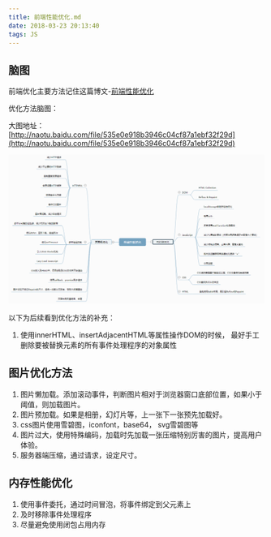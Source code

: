 ```yaml
---
title: 前端性能优化.md
date: 2018-03-23 20:13:40
tags: JS
---
```

## 脑图
前端优化主要方法记住这篇博文-[前端性能优化](http://www.zyy1217.com/2017/03/01/前端性能优化/)

优化方法脑图：

大图地址：[http://naotu.baidu.com/file/535e0e918b3946c04cf87a1ebf32f29d](http://naotu.baidu.com/file/535e0e918b3946c04cf87a1ebf32f29d)

![](/assets/web.png)



以下为后续看到优化方法的补充：


1. 使用innerHTML、insertAdjacentHTML等属性操作DOM的时候，
最好手工删除要被替换元素的所有事件处理程序的对象属性


## 图片优化方法

1. 图片懒加载。添加滚动事件，判断图片相对于浏览器窗口底部位置，如果小于阈值，则加载图片。
2. 图片预加载。如果是相册，幻灯片等，上一张下一张预先加载好。
3. css图片使用雪碧图，iconfont，base64， svg雪碧图等
4. 图片过大，使用特殊编码，加载时先加载一张压缩特别厉害的图片，提高用户体验。
5. 服务器端压缩，通过请求，设定尺寸。


## 内存性能优化
1. 使用事件委托，通过时间冒泡，将事件绑定到父元素上
2. 及时移除事件处理程序
3. 尽量避免使用闭包占用内存
